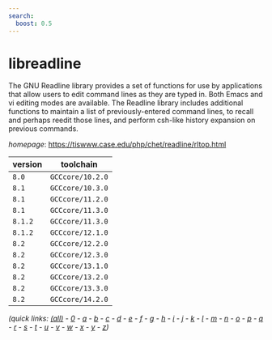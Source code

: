 ```yaml
---
search:
  boost: 0.5
---
```

# libreadline

The GNU Readline library provides a set of functions for use by applications  that allow users to edit command lines as they are typed in. Both Emacs and  vi editing modes are available. The Readline library includes additional  functions to maintain a list of previously-entered command lines, to recall  and perhaps reedit those lines, and perform csh-like history expansion on  previous commands.

*homepage*: <https://tiswww.case.edu/php/chet/readline/rltop.html>

version | toolchain
--------|----------
``8.0`` | ``GCCcore/10.2.0``
``8.1`` | ``GCCcore/10.3.0``
``8.1`` | ``GCCcore/11.2.0``
``8.1`` | ``GCCcore/11.3.0``
``8.1.2`` | ``GCCcore/11.3.0``
``8.1.2`` | ``GCCcore/12.1.0``
``8.2`` | ``GCCcore/12.2.0``
``8.2`` | ``GCCcore/12.3.0``
``8.2`` | ``GCCcore/13.1.0``
``8.2`` | ``GCCcore/13.2.0``
``8.2`` | ``GCCcore/13.3.0``
``8.2`` | ``GCCcore/14.2.0``


*(quick links: [(all)](../index.md) - [0](../0/index.md) - [a](../a/index.md) - [b](../b/index.md) - [c](../c/index.md) - [d](../d/index.md) - [e](../e/index.md) - [f](../f/index.md) - [g](../g/index.md) - [h](../h/index.md) - [i](../i/index.md) - [j](../j/index.md) - [k](../k/index.md) - [l](../l/index.md) - [m](../m/index.md) - [n](../n/index.md) - [o](../o/index.md) - [p](../p/index.md) - [q](../q/index.md) - [r](../r/index.md) - [s](../s/index.md) - [t](../t/index.md) - [u](../u/index.md) - [v](../v/index.md) - [w](../w/index.md) - [x](../x/index.md) - [y](../y/index.md) - [z](../z/index.md))*

